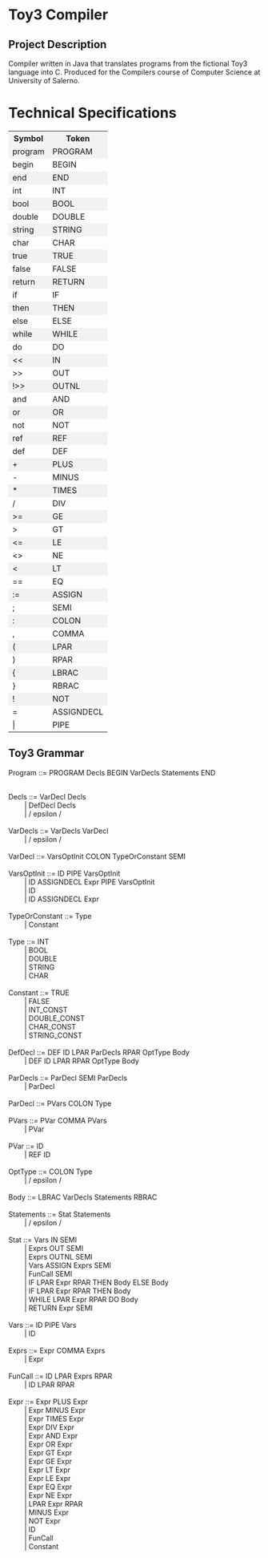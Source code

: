 <h1>Toy3 Compiler</h1>

<h2>Project Description</h2>

Compiler written in Java that translates programs from the fictional Toy3 language into C.
Produced for the Compilers course of Computer Science at University of Salerno.

<h1>Technical Specifications</h1>

<table>
  <tr style="background-color: #f2f2f2;">
    <th>Symbol</th>
    <th>Token</th>
  </tr>
  <tr style="background-color: #f2f2f2;">
    <td>program</td>
    <td>PROGRAM</td>
  </tr>
  <tr>
    <td>begin</td>
    <td>BEGIN</td>
  </tr>
  <tr style="background-color: #f2f2f2;">
    <td>end</td>
    <td>END</td>
  </tr>
  <tr>
    <td>int</td>
    <td>INT</td>
  </tr>
  <tr style="background-color: #f2f2f2;">
    <td>bool</td>
    <td>BOOL</td>
  </tr>
  <tr>
    <td>double</td>
    <td>DOUBLE</td>
  </tr>
  <tr style="background-color: #f2f2f2;">
    <td>string</td>
    <td>STRING</td>
  </tr>
  <tr>
    <td>char</td>
    <td>CHAR</td>
  </tr>
  <tr style="background-color: #f2f2f2;">
    <td>true</td>
    <td>TRUE</td>
  </tr>
  <tr>
    <td>false</td>
    <td>FALSE</td>
  </tr>
  <tr style="background-color: #f2f2f2;">
    <td>return</td>
    <td>RETURN</td>
  </tr>
  <tr>
    <td>if</td>
    <td>IF</td>
  </tr>
  <tr style="background-color: #f2f2f2;">
    <td>then</td>
    <td>THEN</td>
  </tr>
  <tr>
    <td>else</td>
    <td>ELSE</td>
  </tr>
  <tr style="background-color: #f2f2f2;">
    <td>while</td>
    <td>WHILE</td>
  </tr>
  <tr>
    <td>do</td>
    <td>DO</td>
  </tr>
  <tr style="background-color: #f2f2f2;">
    <td>&lt;&lt;</td>
    <td>IN</td>
  </tr>
  <tr>
    <td>&gt;&gt;</td>
    <td>OUT</td>
  </tr>
  <tr style="background-color: #f2f2f2;">
    <td>!&gt;&gt;</td>
    <td>OUTNL</td>
  </tr>
  <tr>
    <td>and</td>
    <td>AND</td>
  </tr>
  <tr style="background-color: #f2f2f2;">
    <td>or</td>
    <td>OR</td>
  </tr>
  <tr>
    <td>not</td>
    <td>NOT</td>
  </tr>
  <tr style="background-color: #f2f2f2;">
    <td>ref</td>
    <td>REF</td>
  </tr>
  <tr>
    <td>def</td>
    <td>DEF</td>
  </tr>
  <tr style="background-color: #f2f2f2;">
    <td>+</td>
    <td>PLUS</td>
  </tr>
  <tr>
    <td>-</td>
    <td>MINUS</td>
  </tr>
  <tr style="background-color: #f2f2f2;">
    <td>*</td>
    <td>TIMES</td>
  </tr>
  <tr>
    <td>/</td>
    <td>DIV</td>
  </tr>
  <tr style="background-color: #f2f2f2;">
    <td>&gt;=</td>
    <td>GE</td>
  </tr>
  <tr>
    <td>&gt;</td>
    <td>GT</td>
  </tr>
  <tr style="background-color: #f2f2f2;">
    <td>&lt;=</td>
    <td>LE</td>
  </tr>
  <tr>
    <td>&lt;&gt;</td>
    <td>NE</td>
  </tr>
  <tr style="background-color: #f2f2f2;">
    <td>&lt;</td>
    <td>LT</td>
  </tr>
  <tr>
    <td>==</td>
    <td>EQ</td>
  </tr>
  <tr style="background-color: #f2f2f2;">
    <td>:=</td>
    <td>ASSIGN</td>
  </tr>
  <tr>
    <td>;</td>
    <td>SEMI</td>
  </tr>
  <tr style="background-color: #f2f2f2;">
    <td>:</td>
    <td>COLON</td>
  </tr>
  <tr>
    <td>,</td>
    <td>COMMA</td>
  </tr>
  <tr style="background-color: #f2f2f2;">
    <td>(</td>
    <td>LPAR</td>
  </tr>
  <tr>
    <td>)</td>
    <td>RPAR</td>
  </tr>
  <tr style="background-color: #f2f2f2;">
    <td>{</td>
    <td>LBRAC</td>
  </tr>
  <tr>
    <td>}</td>
    <td>RBRAC</td>
  </tr>
  <tr style="background-color: #f2f2f2;">
    <td>!</td>
    <td>NOT</td>
  </tr>
  <tr>
    <td>=</td>
    <td>ASSIGNDECL</td>
  </tr>
  <tr>
    <td>|</td>
    <td>PIPE</td>
  </tr>
</table>

<h2>Toy3 Grammar</h2>

Program ::= PROGRAM Decls BEGIN VarDecls Statements END<br>

<br>
Decls ::= VarDecl Decls <br>
&emsp;&emsp; | DefDecl Decls <br>
&emsp;&emsp;          | / epsilon /<br>
<br>
VarDecls ::= VarDecls VarDecl <br>
&emsp;&emsp;           | / epsilon /<br>

<br>
VarDecl ::= VarsOptInit COLON TypeOrConstant SEMI<br>

<br>
VarsOptInit ::= ID PIPE VarsOptInit<br>
&emsp;&emsp;              | ID ASSIGNDECL Expr PIPE VarsOptInit<br>
&emsp;&emsp;              | ID<br>
&emsp;&emsp;              | ID ASSIGNDECL Expr<br>
              
<br>
TypeOrConstant ::= Type<br>
&emsp;&emsp;                 | Constant<br>
<br>
Type ::= INT <br>
&emsp;&emsp;       | BOOL<br>
&emsp;&emsp;       | DOUBLE<br>
&emsp;&emsp;       | STRING <br>
&emsp;&emsp;       | CHAR <br>
<br>
Constant ::= TRUE<br>
&emsp;&emsp;           | FALSE<br>
&emsp;&emsp;           | INT_CONST<br>
&emsp;&emsp;           | DOUBLE_CONST<br>
&emsp;&emsp;           | CHAR_CONST<br>
&emsp;&emsp;           | STRING_CONST<br>
<br>
DefDecl ::= DEF ID LPAR ParDecls RPAR OptType Body<br>
&emsp;&emsp;          | DEF ID LPAR RPAR OptType Body<br>
<br>
ParDecls ::= ParDecl SEMI ParDecls<br>
&emsp;&emsp;           | ParDecl<br>
<br>
ParDecl ::= PVars COLON Type<br>

<br>
PVars ::= PVar COMMA PVars<br>
&emsp;&emsp;        | PVar<br>
        
<br>
PVar ::= ID<br>
&emsp;&emsp;       | REF ID<br>

<br>
OptType ::= COLON Type<br>
&emsp;&emsp;          | / epsilon /<br>
          
<br>
Body ::= LBRAC VarDecls Statements RBRAC<br>

<br>
Statements ::= Stat Statements<br>
&emsp;&emsp;             | / epsilon /<br>

<br>
Stat ::= Vars IN SEMI<br>
&emsp;&emsp;       | Exprs OUT SEMI<br>
&emsp;&emsp;       | Exprs OUTNL SEMI<br>
&emsp;&emsp;       | Vars ASSIGN Exprs SEMI<br>
&emsp;&emsp;       | FunCall SEMI <br>
 &emsp;&emsp;      | IF LPAR Expr RPAR THEN Body ELSE Body<br>
&emsp;&emsp;       | IF LPAR Expr RPAR THEN Body<br>
&emsp;&emsp;       | WHILE LPAR Expr RPAR DO Body<br>
&emsp;&emsp;       | RETURN Expr SEMI<br>

<br>
Vars ::= ID PIPE Vars<br>
&emsp;&emsp;       | ID<br>
       
<br>
Exprs ::= Expr COMMA Exprs<br>
&emsp;&emsp;        | Expr<br>
        
<br>
FunCall ::= ID LPAR Exprs RPAR <br>
&emsp;&emsp;          | ID LPAR RPAR <br>
          
<br>
Expr ::= Expr PLUS Expr<br>
&emsp;&emsp;       | Expr MINUS Expr<br>
&emsp;&emsp;       | Expr TIMES Expr<br>
&emsp;&emsp;       | Expr DIV Expr<br>
&emsp;&emsp;       | Expr AND Expr<br>
&emsp;&emsp;       | Expr OR Expr<br>
&emsp;&emsp;       | Expr GT Expr<br>
&emsp;&emsp;       | Expr GE Expr<br>
&emsp;&emsp;       | Expr LT Expr<br>
&emsp;&emsp;       | Expr LE Expr<br>
&emsp;&emsp;       | Expr EQ Expr<br>
&emsp;&emsp;       | Expr NE Expr<br>
&emsp;&emsp;       | LPAR Expr RPAR<br>
&emsp;&emsp;       | MINUS Expr<br>
&emsp;&emsp;       | NOT Expr<br>
&emsp;&emsp;       | ID<br>
&emsp;&emsp;       | FunCall<br>
&emsp;&emsp;       | Constant<br>
